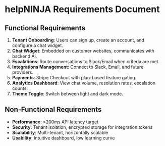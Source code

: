 # helpNINJA Requirements Document

## Functional Requirements
1. **Tenant Onboarding**: Users can sign up, create an account, and configure a chat widget.
2. **Chat Widget**: Embedded on customer websites, communicates with backend AI.
3. **Escalations**: Route conversations to Slack/Email when criteria are met.
4. **Integrations Management**: Connect to Slack, Email, and future providers.
5. **Payments**: Stripe Checkout with plan-based feature gating.
6. **Analytics Dashboard**: View chat volume, resolution rates, escalation counts.
7. **Theme Toggle**: Switch between light and dark mode.

## Non-Functional Requirements
- **Performance**: <200ms API latency target
- **Security**: Tenant isolation, encrypted storage for integration tokens
- **Scalability**: Multi-tenant, horizontally scalable
- **Usability**: Intuitive dashboard, low learning curve
